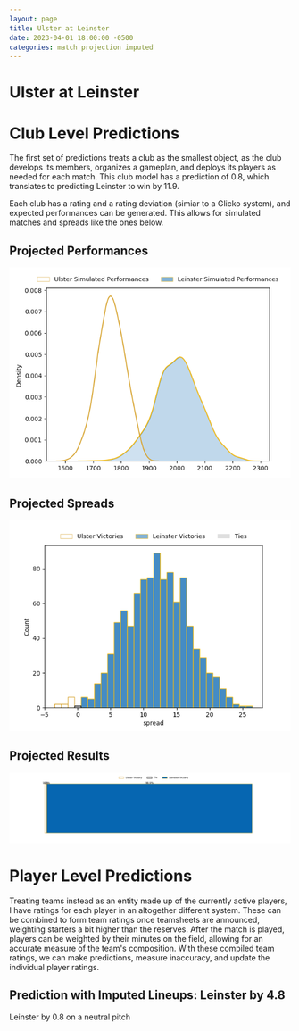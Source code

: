```yaml
---  
layout: page  
title: Ulster at Leinster  
date: 2023-04-01 18:00:00 -0500  
categories: match projection imputed  
---
```

# Ulster at Leinster

# Club Level Predictions


The first set of predictions treats a club as the smallest object, as the club develops its members, organizes a gameplan, and deploys its players as needed for each match. This club model has a prediction of 0.8, which translates to predicting Leinster to win by 11.9.

Each club has a rating and a rating deviation (simiar to a Glicko system), and expected performances can be generated. This allows for simulated matches and spreads like the ones below.
## Projected Performances


![Projected Performances](plots/performances_2023-04-01-Leinster-Ulster.png)
## Projected Spreads


![Projected Spreads](plots/spreads_2023-04-01-Leinster-Ulster.png)
## Projected Results


![Projected Results](plots/resultbar_2023-04-01-Leinster-Ulster.png)
# Player Level Predictions


Treating teams instead as an entity made up of the currently active players, I have ratings for each player in an altogether different system. These can be combined to form team ratings once teamsheets are announced, weighting starters a bit higher than the reserves. After the match is played, players can be weighted by their minutes on the field, allowing for an accurate measure of the team's composition. With these compiled team ratings, we can make predictions, measure inaccuracy, and update the individual player ratings.
## Prediction with Imputed Lineups: Leinster by 4.8


Leinster by 0.8 on a neutral pitch

